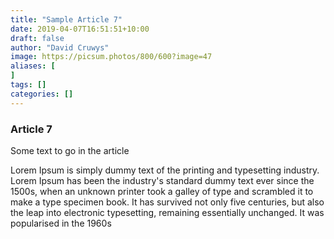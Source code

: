 ```yaml
---
title: "Sample Article 7"
date: 2019-04-07T16:51:51+10:00
draft: false
author: "David Cruwys"
image: https://picsum.photos/800/600?image=47
aliases: [
]
tags: []
categories: []
---
```



### Article 7

Some text to go in the article

Lorem Ipsum is simply dummy text of the printing and typesetting industry. Lorem Ipsum has been the industry's standard dummy text ever since the 1500s, when an unknown printer took a galley of type and scrambled it to make a type specimen book. It has survived not only five centuries, but also the leap into electronic typesetting, remaining essentially unchanged. It was popularised in the 1960s


